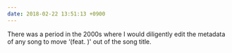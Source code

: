 ```yaml
---
date: 2018-02-22 13:51:13 +0900
---
```

There was a period in the 2000s where I would diligently edit the metadata of any song to move ‘(feat. <artist>)' out of the song title.
